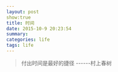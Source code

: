 ```yaml
---
layout: post 
show:true
title: 时间
date: 2015-10-9 20:23:54
summary:
categories: life
tags: life
---
```


> 付出时间是最好的捷径
>                  ------村上春树
